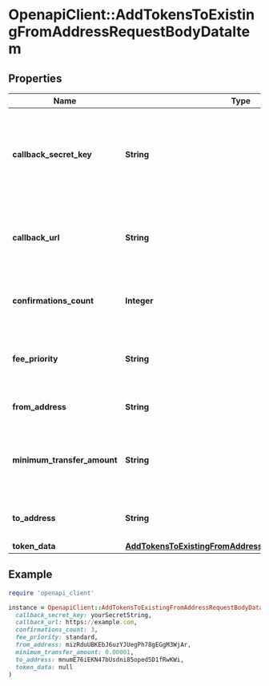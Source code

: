 # OpenapiClient::AddTokensToExistingFromAddressRequestBodyDataItem

## Properties

| Name | Type | Description | Notes |
| ---- | ---- | ----------- | ----- |
| **callback_secret_key** | **String** | Represents the Secret Key value provided by the customer. This field is used for security purposes during the callback notification, in order to prove the sender of the callback as Crypto APIs. | [optional] |
| **callback_url** | **String** | Represents the URL that is set by the customer where the callback will be received at. The callback notification will be received only if and when the event occurs. |  |
| **confirmations_count** | **Integer** | Represents the number of confirmations, i.e. the amount of blocks that have been built on top of this block. |  |
| **fee_priority** | **String** | Represents the fee priority of the automation, whether it is \&quot;SLOW\&quot;, \&quot;STANDARD\&quot; or \&quot;FAST\&quot;. |  |
| **from_address** | **String** | Represents the hash of the address that forwards the tokens. |  |
| **minimum_transfer_amount** | **String** | Represents the minimum transfer amount of the currency in the &#x60;fromAddress&#x60; that can be allowed for an automatic forwarding. |  |
| **to_address** | **String** | Represents the hash of the address the currency is forwarded to. |  |
| **token_data** | [**AddTokensToExistingFromAddressRequestBodyTokenData**](AddTokensToExistingFromAddressRequestBodyTokenData.md) |  |  |

## Example

```ruby
require 'openapi_client'

instance = OpenapiClient::AddTokensToExistingFromAddressRequestBodyDataItem.new(
  callback_secret_key: yourSecretString,
  callback_url: https://example.com,
  confirmations_count: 3,
  fee_priority: standard,
  from_address: mizRduUBKEbJ6uzYJUegPh78gEGgM3WjAr,
  minimum_transfer_amount: 0.00001,
  to_address: mnumE76iEKN47bUsdni85oped5D1fRwKWi,
  token_data: null
)
```

